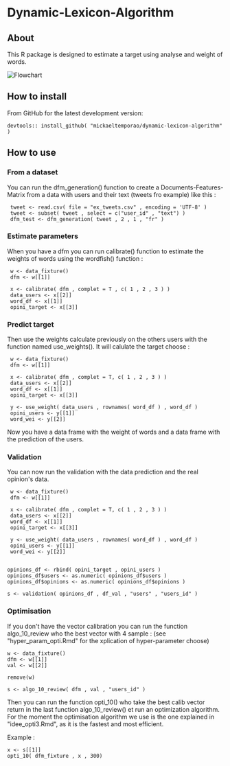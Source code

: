 # Dynamic-Lexicon-Algorithm


## About

This R package is designed to estimate a target using analyse and weight of words.


![Flowchart](https://user-images.githubusercontent.com/83821244/125435637-b7e9f0a1-530f-4e84-baf7-45f71a833502.jpg)


## How to install

From GitHub for the latest development version:

```
devtools:: install_github( "mickaeltemporao/dynamic-lexicon-algorithm" ) 

```

## How to use

### From a dataset

You can run the dfm_generation() function to create a Documents-Features-Matrix from a data with users and their text (tweets fro example) like this :

```
 tweet <- read.csv( file = "ex_tweets.csv" , encoding = 'UTF-8' )
 tweet <- subset( tweet , select = c("user_id" , "text") )
 dfm_test <- dfm_generation( tweet , 2 , 1 , "fr" )

```

### Estimate parameters

When you have a dfm you can run calibrate() function to estimate the weights of words using the wordfish() function :


```
 w <- data_fixture()
 dfm <- w[[1]]
 
 x <- calibrate( dfm , complet = T , c( 1 , 2 , 3 ) )
 data_users <- x[[2]]
 word_df <- x[[1]]
 opini_target <- x[[3]]

```

### Predict target

Then use the weights calculate previously on the others users with the function named use_weights().
It will calulate the target choose :

```
 w <- data_fixture()
 dfm <- w[[1]]

 x <- calibrate( dfm , complet = T, c( 1 , 2 , 3 ) )
 data_users <- x[[2]]
 word_df <- x[[1]]
 opini_target <- x[[3]]
 
 y <- use_weight( data_users , rownames( word_df ) , word_df )
 opini_users <- y[[1]]
 word_wei <- y[[2]]

```

Now you have a data frame with the weight of words and a data frame with the prediction 
of the users.

### Validation

You can now run the validation with the data prediction and the real opinion's data.

```
 w <- data_fixture()
 dfm <- w[[1]]

 x <- calibrate( dfm , complet = T, c( 1 , 2 , 3 ) )
 data_users <- x[[2]]
 word_df <- x[[1]]
 opini_target <- x[[3]]
 
 y <- use_weight( data_users , rownames( word_df ) , word_df )
 opini_users <- y[[1]]
 word_wei <- y[[2]]


opinions_df <- rbind( opini_target , opini_users )
opinions_df$users <- as.numeric( opinions_df$users )
opinions_df$opinions <- as.numeric( opinions_df$opinions )

s <- validation( opinions_df , df_val , "users" , "users_id" )

```

### Optimisation

If you don't have the vector calibration you can run the function algo_10_review who the best vector with 4 sample : (see "hyper_param_opti.Rmd" for the xplication of hyper-parameter choose)

```
w <- data_fixture()
dfm <- w[[1]]
val <- w[[2]]

remove(w)

s <- algo_10_review( dfm , val , "users_id" )

```
Then you can run the function opti_10() who take the best calib vector return in the last function algo_10_review() et run an optimization algorithm. For the moment the optimisation algorithm we use is the one explained in "idee_opti3.Rmd", as it is the fastest and most efficient. 

Example :

```
x <- s[[1]]
opti_10( dfm_fixture , x , 300)
```




